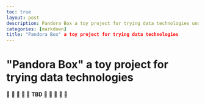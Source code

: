 ```yaml
---
toc: true
layout: post
description: Pandora Box a toy project for trying data technologies under the same context.
categories: [markdown]
title: "Pandora Box" a toy project for trying data technologies
---
```

# "Pandora Box" a toy project for trying data technologies

:construction: :construction: :construction: :construction: :construction: **TBD** :construction: :construction: :construction: :construction: :construction:
